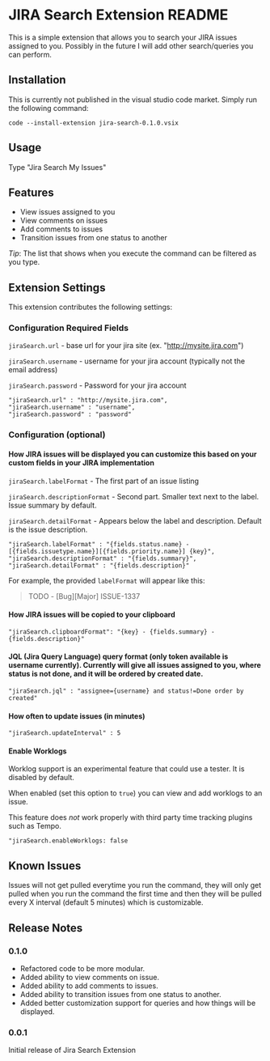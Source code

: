 # JIRA Search Extension README

This is a simple extension that allows you to search your JIRA issues assigned to you.
Possibly in the future I will add other search/queries you can perform. 

## Installation

This is currently not published in the visual studio code market.
Simply run the following command:

`code --install-extension jira-search-0.1.0.vsix`

## Usage

Type "Jira Search My Issues"

## Features

* View issues assigned to you
* View comments on issues
* Add comments to issues
* Transition issues from one status to another

*Tip*: The list that shows when you execute the command can be filtered as you type.

## Extension Settings

This extension contributes the following settings:
### Configuration Required Fields

`jiraSearch.url` - base url for your jira site (ex. "http://mysite.jira.com")

`jiraSearch.username` - username for your jira account (typically not the email address)

`jiraSearch.password` - Password for your jira account

```
"jiraSearch.url" : "http://mysite.jira.com",
"jiraSearch.username" : "username",
"jiraSearch.password" : "password"
```

### Configuration (optional) 

 #### How JIRA issues will be displayed you can customize this based on your custom fields in your JIRA implementation

`jiraSearch.labelFormat` - The first part of an issue listing

`jiraSearch.descriptionFormat` - Second part. Smaller text next to the label. Issue summary by default.

`jiraSearch.detailFormat` - Appears below the label and description. Default is the issue description.

```
"jiraSearch.labelFormat" : "{fields.status.name} - [{fields.issuetype.name}][{fields.priority.name}] {key}",
"jiraSearch.descriptionFormat" : "{fields.summary}",
"jiraSearch.detailFormat" : "{fields.description}"
```

For example, the provided `labelFormat` will appear like this:

> TODO - [Bug][Major] ISSUE-1337

#### How JIRA issues will be copied to your clipboard

```
"jiraSearch.clipboardFormat": "{key} - {fields.summary} - {fields.description}"
```

#### JQL (Jira Query Language) query format (only token available is username currently). Currently will give all issues assigned to you, where status is not done, and it will be ordered by created date.
 
```
"jiraSearch.jql" : "assignee={username} and status!=Done order by created"
```

#### How often to update issues (in minutes)

```
"jiraSearch.updateInterval" : 5
```

#### Enable Worklogs

Worklog support is an experimental feature that could use a tester. It is disabled by default.

When enabled (set this option to `true`) you can view and add worklogs to an issue.

This feature does _not_ work properly with third party time tracking plugins such as Tempo.

```
"jiraSearch.enableWorklogs: false
```

## Known Issues

Issues will not get pulled everytime you run the command, they will only get pulled when you run the command the first time and then they will be pulled every X interval (default 5 minutes) which is customizable.

## Release Notes


### 0.1.0

* Refactored code to be more modular.
* Added ability to view comments on issue.
* Added ability to add comments to issues.
* Added ability to transition issues from one status to another.
* Added better customization support for queries and how things will be displayed.

### 0.0.1

Initial release of Jira Search Extension
